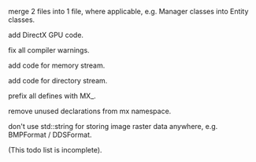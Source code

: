merge 2 files into 1 file, where applicable, e.g. Manager classes into Entity classes.

add DirectX GPU code.

fix all compiler warnings.

add code for memory stream.

add code for directory stream.

prefix all defines with MX_.

remove unused declarations from mx namespace.

don't use std::string for storing image raster data anywhere, e.g. BMPFormat / DDSFormat.

(This todo list is incomplete).